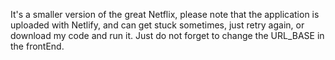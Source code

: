 It's a smaller version of the great Netflix, please note that the application is uploaded with Netlify, and can get stuck sometimes, just retry again, or download my code and run it. Just do not forget to change the URL_BASE in the frontEnd. 
